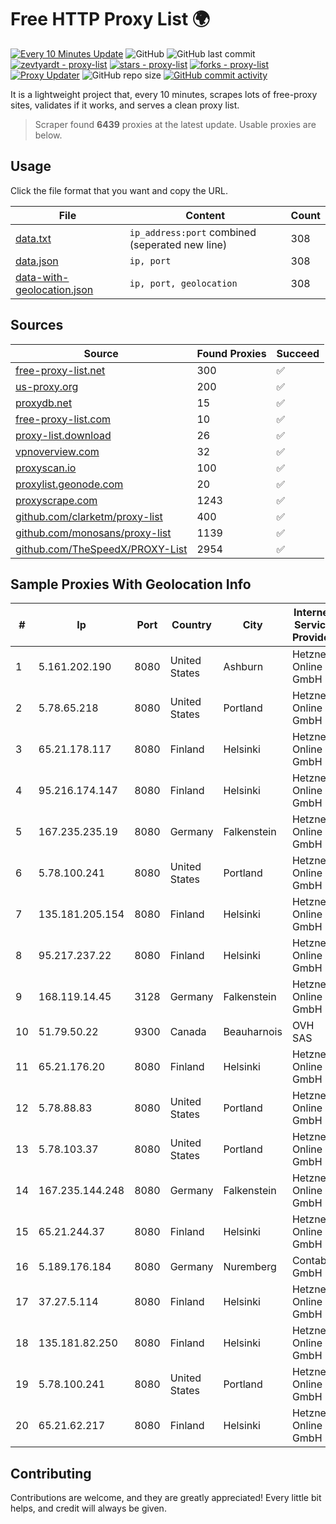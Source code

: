 
# Free HTTP Proxy List 🌍

[![Every 10 Minutes Update](https://github.com/mertguvencli/http-proxy-list/actions/workflows/main.yml/badge.svg?branch=main)](https://github.com/mertguvencli/http-proxy-list/actions/workflows/main.yml)
![GitHub](https://img.shields.io/github/license/mertguvencli/http-proxy-list)
![GitHub last commit](https://img.shields.io/github/last-commit/mertguvencli/http-proxy-list)
[![zevtyardt - proxy-list](https://img.shields.io/static/v1?label=zevtyardt&message=proxy-list&color=blue&logo=github)](https://github.com/zevtyardt/proxy-list "Go to GitHub repo")
[![stars - proxy-list](https://img.shields.io/github/stars/zevtyardt/proxy-list?style=social)](https://github.com/zevtyardt/proxy-list)
[![forks - proxy-list](https://img.shields.io/github/forks/zevtyardt/proxy-list?style=social)](https://github.com/zevtyardt/proxy-list)
[![Proxy Updater](https://github.com/zevtyardt/proxy-list/workflows/Proxy%20Updater/badge.svg)](https://github.com/zevtyardt/proxy-list/actions?query=workflow:"Proxy+Updater")
![GitHub repo size](https://img.shields.io/github/repo-size/zevtyardt/proxy-list)
[![GitHub commit activity](https://img.shields.io/github/commit-activity/m/zevtyardt/proxy-list?logo=commits)](https://github.com/zevtyardt/proxy-list/commits/main)

It is a lightweight project that, every 10 minutes, scrapes lots of free-proxy sites, validates if it works, and serves a clean proxy list.

> Scraper found **6439** proxies at the latest update. Usable proxies are below.

## Usage

Click the file format that you want and copy the URL.

|File|Content|Count|
|----|-------|-----|
|[data.txt](https://raw.githubusercontent.com/mertguvencli/http-proxy-list/main/proxy-list/data.txt)|`ip_address:port` combined (seperated new line)|308|
|[data.json](https://raw.githubusercontent.com/mertguvencli/http-proxy-list/main/proxy-list/data.json)|`ip, port`|308|
|[data-with-geolocation.json](https://raw.githubusercontent.com/mertguvencli/http-proxy-list/main/proxy-list/data-with-geolocation.json)|`ip, port, geolocation`|308|

## Sources

|Source|Found Proxies|Succeed|
|------|-------------|-------|
|[free-proxy-list.net](https://free-proxy-list.net)|300|✅|
|[us-proxy.org](https://www.us-proxy.org)|200|✅|
|[proxydb.net](http://proxydb.net)|15|✅|
|[free-proxy-list.com](https://free-proxy-list.com/?page=&port=&type%5B%5D=http&type%5B%5D=https&up_time=0&search=Search)|10|✅|
|[proxy-list.download](https://www.proxy-list.download/HTTP)|26|✅|
|[vpnoverview.com](https://vpnoverview.com/privacy/anonymous-browsing/free-proxy-servers)|32|✅|
|[proxyscan.io](https://www.proxyscan.io)|100|✅|
|[proxylist.geonode.com](https://proxylist.geonode.com/api/proxy-list?limit=300&page=1&sort_by=lastChecked&sort_type=desc&protocols=http,https)|20|✅|
|[proxyscrape.com](https://api.proxyscrape.com/v2/?request=displayproxies&protocol=http&timeout=10000&country=all&ssl=all&anonymity=all)|1243|✅|
|[github.com/clarketm/proxy-list](https://raw.githubusercontent.com/clarketm/proxy-list/master/proxy-list-raw.txt)|400|✅|
|[github.com/monosans/proxy-list](https://raw.githubusercontent.com/monosans/proxy-list/main/proxies/http.txt)|1139|✅|
|[github.com/TheSpeedX/PROXY-List](https://raw.githubusercontent.com/TheSpeedX/PROXY-List/master/http.txt)|2954|✅|


## Sample Proxies With Geolocation Info

|#|Ip|Port|Country|City|Internet Service Provider|
|-|--|----|-------|----|-------------------------|
|1|5.161.202.190|8080|United States|Ashburn|Hetzner Online GmbH|
|2|5.78.65.218|8080|United States|Portland|Hetzner Online GmbH|
|3|65.21.178.117|8080|Finland|Helsinki|Hetzner Online GmbH|
|4|95.216.174.147|8080|Finland|Helsinki|Hetzner Online GmbH|
|5|167.235.235.19|8080|Germany|Falkenstein|Hetzner Online GmbH|
|6|5.78.100.241|8080|United States|Portland|Hetzner Online GmbH|
|7|135.181.205.154|8080|Finland|Helsinki|Hetzner Online GmbH|
|8|95.217.237.22|8080|Finland|Helsinki|Hetzner Online GmbH|
|9|168.119.14.45|3128|Germany|Falkenstein|Hetzner Online GmbH|
|10|51.79.50.22|9300|Canada|Beauharnois|OVH SAS|
|11|65.21.176.20|8080|Finland|Helsinki|Hetzner Online GmbH|
|12|5.78.88.83|8080|United States|Portland|Hetzner Online GmbH|
|13|5.78.103.37|8080|United States|Portland|Hetzner Online GmbH|
|14|167.235.144.248|8080|Germany|Falkenstein|Hetzner Online GmbH|
|15|65.21.244.37|8080|Finland|Helsinki|Hetzner Online GmbH|
|16|5.189.176.184|8080|Germany|Nuremberg|Contabo GmbH|
|17|37.27.5.114|8080|Finland|Helsinki|Hetzner Online GmbH|
|18|135.181.82.250|8080|Finland|Helsinki|Hetzner Online GmbH|
|19|5.78.100.241|8080|United States|Portland|Hetzner Online GmbH|
|20|65.21.62.217|8080|Finland|Helsinki|Hetzner Online GmbH|



## Contributing

Contributions are welcome, and they are greatly appreciated! Every
little bit helps, and credit will always be given.

